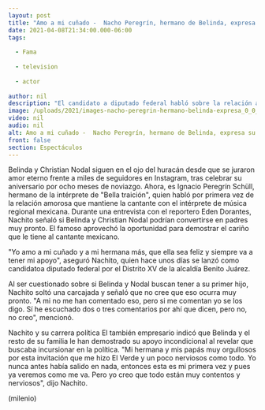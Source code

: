 ```yaml
---
layout: post
title: "Amo a mi cuñado -  Nacho Peregrín, hermano de Belinda, expresa su admiración por Nodal"
date: 2021-04-08T21:34:00.000-06:00
tags:
  
  - Fama
  
  - television
  
  - actor
  
author: nil
description: "El candidato a diputado federal habló sobre la relación amorosa de Belinda y Christian Nodal. "
image: /uploads/2021/images-nacho-peregrin-hermano-belinda-expresa_0_0_1200_747.jpg
video: nil
audio: nil
alt: Amo a mi cuñado -  Nacho Peregrín, hermano de Belinda, expresa su admiración por Nodal
front: false
section: Espectáculos
---
```


Belinda y Christian Nodal siguen en el ojo del huracán desde que se juraron amor eterno frente a miles de seguidores en Instagram, tras celebrar su aniversario por ocho meses de noviazgo. Ahora, es Ignacio Peregrín Schüll, hermano de la intérprete de "Bella traición", quien habló por primera vez de la relación amorosa que mantiene la cantante con el intérprete de música regional mexicana. Durante una entrevista con el reportero Eden Dorantes, Nachito señaló si Belinda y Christian Nodal podrían convertirse en padres muy pronto. El famoso aprovechó la oportunidad para demostrar el cariño que le tiene al cantante mexicano. 

​"Yo amo a mi cuñado y a mi hermana más, que ella sea feliz y siempre va a tener mi apoyo", aseguró Nachito, quien hace unos días se lanzó como candidatoa diputado federal por el Distrito XV de la alcaldía Benito Juárez.  

Al ser cuestionado sobre si Belinda y Nodal buscan tener a su primer hijo, Nachito soltó una carcajada y señaló que no cree que eso ocurra muy pronto.  "A mi no me han comentado eso, pero si me comentan yo se los digo. Sí he escuchado dos o tres comentarios por ahí que dicen, pero no, no creo", mencionó. 

Nachito y su carrera política El también empresario indicó que Belinda y el resto de su familia le han demostrado su apoyo incondicional al revelar que buscaba incursionar en la política.  "Mi hermana y mis papás muy orgullosos por esta invitación que me hizo El Verde y un poco nerviosos como todo. Yo nunca antes había salido en nada, entonces esta es mi primera vez y pues ya veremos como me va. Pero yo creo que todo están muy contentos y nerviosos", dijo Nachito.  

(milenio)
